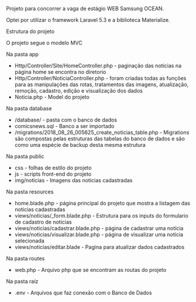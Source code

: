Projeto para concorrer a vaga de estágio WEB Samsung OCEAN.

Optei por utilizar o framework Laravel 5.3 e a biblioteca Materialize.

Estrutura do projeto

O projeto segue o modelo MVC

Na pasta app

- Http/Controller/Site/HomeController.php - paginação das noticias na página home se encontra no diretorio 
- Http/Controller/NoticiaController.php - foram criadas todas as funções para as manipulações das rotas, tratamentos das imagens, atualização, remoção, cadastro, edição e visualização dos dados
- Noticia.php - Model do projeto

Na pasta database

- /database/ - pasta com o banco de dados 
- comicsnews.sql - Banco a ser importado
- /migrations/2018_08_26_005625_create_noticias_table.php - Migrations são compostas pelas estruturas das tabelas do banco de dados e são como uma espécie de backup desta mesma estrutura

Na pasta public

- css - folhas de estilo do projeto
- js - scripts front-end do projeto
- img/noticias - Imagens das noticias cadastradas

Na pasta resources

- home.blade.php - página principal do projeto que mostra a listagem das noticias cadastradas
- views/noticias/_form.blade.php - Estrutura para os inputs do formulario de cadastro de noticias
- views/noticias/cadastrar.blade.php - página de cadastrar uma notícia
- views/noticias/visualizar.blade.php - página de visualizar uma notícia selecionada
- views/noticias/editar.blade - Pagina para atualizar dados cadastrados

Na pasta routes

- web.php - Arquivo php que se encontram as routas do projeto

Na pasta raíz
- .env - Arquivos que faz conexão com o Banco de Dados
